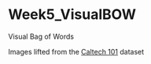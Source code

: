 # Week5_VisualBOW
Visual Bag of Words

Images lifted from the <a href = "http://www.vision.caltech.edu/Image_Datasets/Caltech101/">Caltech 101</a> dataset